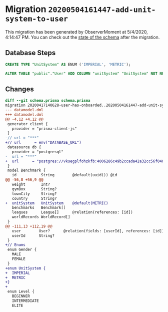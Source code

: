 # Migration `20200504161447-add-unit-system-to-user`

This migration has been generated by ObserverMoment at 5/4/2020, 4:14:47 PM.
You can check out the [state of the schema](./schema.prisma) after the migration.

## Database Steps

```sql
CREATE TYPE "UnitSystem" AS ENUM ('IMPERIAL', 'METRIC');

ALTER TABLE "public"."User" ADD COLUMN "unitSystem" "UnitSystem" NOT NULL DEFAULT 'METRIC';
```

## Changes

```diff
diff --git schema.prisma schema.prisma
migration 20200417140628-user-has-onboarded..20200504161447-add-unit-system-to-user
--- datamodel.dml
+++ datamodel.dml
@@ -4,12 +4,12 @@
 generator client {
   provider = "prisma-client-js"
 }
-// url = "***"
+// url      = env("DATABASE_URL")
 datasource db {
   provider = "postgresql"
-  url = "***"
+  url      = "postgres://vksegplfohzkfb:4006286c49b2ccada42a32cc56f0405ae370152bd9e594d3f38b5d1f34cebadb@ec2-79-125-26-232.eu-west-1.compute.amazonaws.com:5432/dfj0e91erhbqs1"
 }
 model Benchmark {
   id           String        @default(uuid()) @id
@@ -56,8 +56,9 @@
   weight       Int?
   gymBox       String?
   townCity     String?
   country      String?
+  unitSystem   UnitSystem    @default(METRIC)
   benchmarks   Benchmark[]
   leagues      League[]      @relation(references: [id])
   worldRecords WorldRecord[]
 }
@@ -111,13 +112,19 @@
   user        User?      @relation(fields: [userId], references: [id])
   userId      String?
 }
+// Enums
 enum Gender {
   MALE
   FEMALE
 }
+enum UnitSystem {
+  IMPERIAL
+  METRIC
+}
+
 enum Level {
   BEGINNER
   INTERMEDIATE
   ELITE
```


